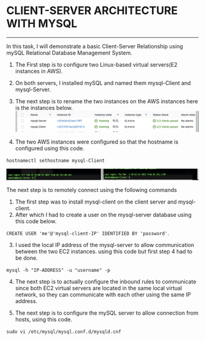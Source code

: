 # CLIENT-SERVER ARCHITECTURE WITH MYSQL
---
In this task, I will demonstrate a basic Client-Server Relationship using mySQL Relational Database Management System.

1. The First step is to configure two Linux-based virtual servers(E2 instances in AWS).

2. On both servers, I installed mySQL and named them mysql-Client and mysql-Server.

3. The next step is to rename the two instances on the AWS instances here is the instances below.
![name](./images/name.png)

4. The two AWS instances were configured so that the hostname is configured using this code.

`hostnamectl sethostname mysql-Client`

![name](./images/comb-server.png)

The next step is to remotely connect using the following commands
1. The first step was to install mysql-client on the client server and mysql-client.
2. After which I had to create a user on the mysql-server database using this code below.

`CREATE USER 'me'@'mysql-client-IP' IDENTIFIED BY 'password'`.


3. I used the local IP address of the mysql-server to allow communication between the two EC2 instances. using this code but first step 4 had to be done.

`mysql -h "IP-ADDRESS" -u "username" -p`

4. The next step is to actually configure the inbound rules to communicate since both EC2 virtual servers are located in the same local virtual network, so they can communicate with each other using the same IP address. 

5. The next step is to configure the mySQL server to allow connection from hosts, using this code.

`sudo vi /etc/mysql/mysql.conf.d/mysqld.cnf`


